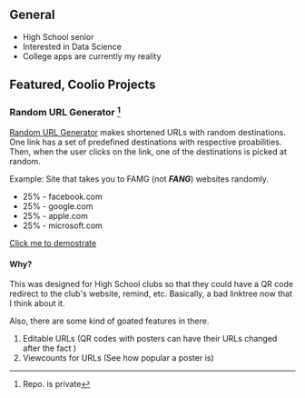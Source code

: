 ## General
- High School senior
- Interested in Data Science
- College apps are currently my reality

## Featured, Coolio Projects 

### Random URL Generator [^1]
[Random URL Generator](https://random-url-generator.herokuapp.com/) makes shortened URLs with random destinations. One link has a set of predefined destinations with respective proabilities. Then, when the user clicks on the link, one of the destinations is picked at random.

Example: Site that takes you to FAMG (not ***FANG***) websites randomly.
- 25% - facebook.com
- 25% - google.com
- 25% - apple.com
- 25% - microsoft.com

[Click me to demostrate](https://random-url-generator.herokuapp.com/1IPhWhM8qE)

#### Why?
This was designed for High School clubs so that they could have a QR code redirect to the club's website, remind, etc. Basically, a bad linktree now that I think about it.

Also, there are some kind of goated features in there. 
1. Editable URLs (QR codes with posters can have their URLs changed after the fact )
2. Viewcounts for URLs (See how popular a poster is)

[^1]: Repo. is private 
